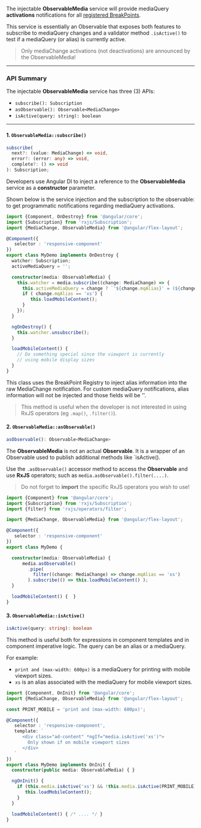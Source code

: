 The injectable **ObservableMedia** service will provide mediaQuery **activations** notifications for all 
[registered BreakPoints](https://github.com/angular/flex-layout/wiki/Custom-Breakpoints). 

This service is essentially an Observable that exposes both features to subscribe to mediaQuery
changes and a validator method `.isActive()` to test if a mediaQuery (or alias) is
currently active.

> Only mediaChange activations (not deactivations) are announced by the ObservableMedia!

----

### API Summary 

The injectable **ObservableMedia** service has three (3) APIs:

* `subscribe(): Subscription`
* `asObservable(): Observable<MediaChange>`
* `isActive(query: string): boolean`


----

#### 1. **`ObservableMedia::subscribe()`**

```typescript
subscribe(
  next?: (value: MediaChange) => void,
  error?: (error: any) => void,
  complete?: () => void
): Subscription;
```

Developers use Angular DI to inject a reference to the **ObservableMedia** service as a **constructor** parameter. 

Shown below is the service injection and the subscription to the observable: to get programmatic notifications 
regarding mediaQuery activations. 

```typescript
import {Component, OnDestroy} from '@angular/core';
import {Subscription} from 'rxjs/Subscription';
import {MediaChange, ObservableMedia} from '@angular/flex-layout';

@Component({
   selector : 'responsive-component'
})
export class MyDemo implements OnDestroy {
  watcher: Subscription;
  activeMediaQuery = '';

  constructor(media: ObservableMedia) {
    this.watcher = media.subscribe((change: MediaChange) => {
      this.activeMediaQuery = change ? `'${change.mqAlias}' = (${change.mediaQuery})` : '';
      if ( change.mqAlias == 'xs') {
         this.loadMobileContent();
      }
    });
  }

  ngOnDestroy() {
    this.watcher.unsubscribe();
  }

  loadMobileContent() { 
    // Do something special since the viewport is currently
    // using mobile display sizes
  }
}
```

This class uses the BreakPoint Registry to inject alias information into the raw MediaChange
notification. For custom mediaQuery notifications, alias information will not be injected and
those fields will be ''.

> This method is useful when the developer is not interested in using RxJS operators (eg `.map()`, `.filter()`).

#### 2. **`ObservableMedia::asObservable()`**


```typescript
asObservable(): Observable<MediaChange>
```

The **ObservableMedia** is not an actual **Observable**. It is a wrapper of an Observable used to publish additional 
methods like `isActive(<alias>). 

Use the `.asObservable()` accessor method to access the **Observable** and use **RxJS** operators; such as 
`media.asObservable().filter(....)`.

> Do not forget to **import** the specific RxJS operators you wish to use!


```typescript
import {Component} from '@angular/core';
import {Subscription} from 'rxjs/Subscription';
import {filter} from 'rxjs/operators/filter';

import {MediaChange, ObservableMedia} from '@angular/flex-layout';

@Component({
   selector : 'responsive-component'
})
export class MyDemo {

  constructor(media: ObservableMedia) {
      media.asObservable()
        .pipe(
          filter((change: MediaChange) => change.mqAlias == 'xs')
        ).subscribe(() => this.loadMobileContent() );
  }

  loadMobileContent() {  }
}
```

#### 3. **`ObservableMedia::isActive()`**

```typescript
isActive(query: string): boolean
```

This method is useful both for expressions in component templates and in component imperative logic. The query can be 
an alias or a mediaQuery. 

For example:

* `print and (max-width: 600px)` is a mediaQuery for printing with mobile viewport sizes.
* `xs` is an alias associated with the mediaQuery for mobile viewport sizes.


```typescript
import {Component, OnInit} from '@angular/core';
import {MediaChange, ObservableMedia} from '@angular/flex-layout';

const PRINT_MOBILE = 'print and (max-width: 600px)';

@Component({
   selector : 'responsive-component',
   template: `
      <div class="ad-content" *ngIf="media.isActive('xs')">
        Only shown if on mobile viewport sizes
      </div>
   `
})
export class MyDemo implements OnInit {
  constructor(public media: ObservableMedia) { }

  ngOnInit() {
    if (this.media.isActive('xs') && !this.media.isActive(PRINT_MOBILE)) {
       this.loadMobileContent();
    }
  }

  loadMobileContent() { /* .... */ }
}
```